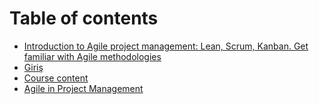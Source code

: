 # Table of contents

* [Introduction to Agile project management: Lean, Scrum, Kanban. Get familiar with Agile methodologies](README.md)
* [Giriş](giris.md)
* [Course content](course-content.md)
* [Agile in Project Management](agile-in-project-management.md)
